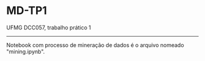 # MD-TP1
UFMG DCC057, trabalho prático 1

------

Notebook com processo de mineração de dados é o arquivo nomeado "mining.ipynb".
